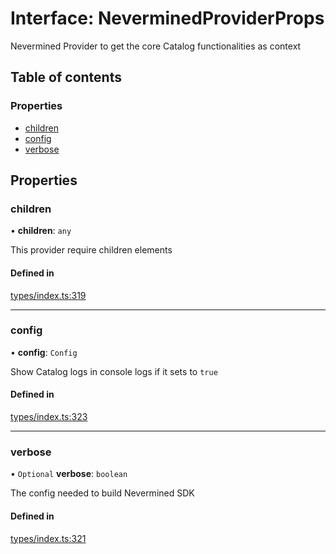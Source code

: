 # Interface: NeverminedProviderProps

Nevermined Provider to get the core Catalog functionalities as context

## Table of contents

### Properties

- [children](NeverminedProviderProps.md#children)
- [config](NeverminedProviderProps.md#config)
- [verbose](NeverminedProviderProps.md#verbose)

## Properties

### children

• **children**: `any`

This provider require children elements

#### Defined in

[types/index.ts:319](https://github.com/nevermined-io/components-catalog/blob/c3c2dc1/lib/src/types/index.ts#L319)

___

### config

• **config**: `Config`

Show Catalog logs in console logs if it sets to `true`

#### Defined in

[types/index.ts:323](https://github.com/nevermined-io/components-catalog/blob/c3c2dc1/lib/src/types/index.ts#L323)

___

### verbose

• `Optional` **verbose**: `boolean`

The config needed to build Nevermined SDK

#### Defined in

[types/index.ts:321](https://github.com/nevermined-io/components-catalog/blob/c3c2dc1/lib/src/types/index.ts#L321)
